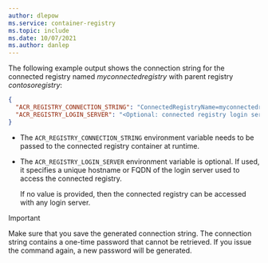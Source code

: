 ```yaml
---
author: dlepow
ms.service: container-registry
ms.topic: include
ms.date: 10/07/2021
ms.author: danlep
---
```

The following example output shows the connection string for the connected registry named *myconnectedregistry*  with parent registry *contosoregistry*:

```json
{
  "ACR_REGISTRY_CONNECTION_STRING": "ConnectedRegistryName=myconnectedregistry;SyncTokenName=myconnectedregistry-sync-token;SyncTokenPassword=xxxxxxxxxxxxxxxx;ParentGatewayEndpoint=contosoregistry.eastus.data.azurecr.io;ParentEndpointProtocol=https",
  "ACR_REGISTRY_LOGIN_SERVER": "<Optional: connected registry login server>."
}
```

* The `ACR_REGISTRY_CONNECTION_STRING` environment variable needs to be passed to the connected registry container at runtime. 
* The `ACR_REGISTRY_LOGIN_SERVER` environment variable is optional. If used, it specifies a unique hostname or FQDN of the login server used to access the connected registry.

    If no value is provided, then the connected registry can be accessed with any login server.

> [!IMPORTANT]
> Make sure that you save the generated connection string. The connection string contains a one-time password that cannot be retrieved. If you issue the command again, a new password will be generated.